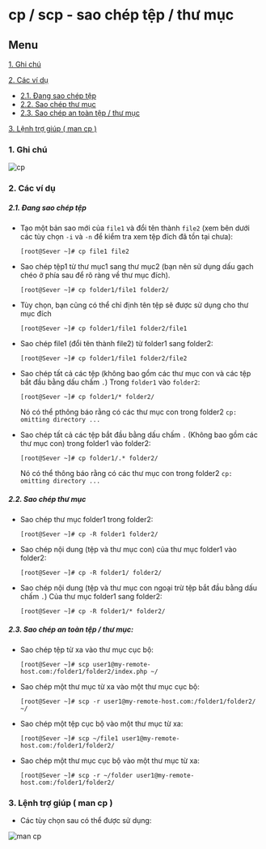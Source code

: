 ﻿# cp / scp - sao chép tệp / thư mục
## Menu
[1. Ghi chú](#GhiChu)

[2. Các ví dụ](#ViDu)
- [2.1. Đang sao chép tệp](#SaoChepTep)
- [2.2. Sao chép thư mục](#SaoChepThuMuc)
- [2.3. Sao chép an toàn tệp / thư mục](#SaoChepAnToan)

[3. Lệnh trợ giúp ( man cp )](#LenhTroGiup)

<a name="GhiChu"></a>
### 1. Ghi chú
![cp](https://user-images.githubusercontent.com/84270045/143012122-eb3034ec-7854-4e48-bd71-ebb14f9b4c5c.png)

<a name="ViDu"></a>
### 2. Các ví dụ

<a name="SaoChepTep"></a>
##### 2.1. Đang sao chép tệp
- Tạo một bản sao mới của `file1` và đổi tên thành `file2` (xem bên dưới các tùy chọn `-i` và `-n` để kiểm tra xem tệp đích đã tồn tại chưa):
    ```
    [root@Sever ~]# cp file1 file2
    ```

- Sao chép tệp1 từ thư mục1 sang thư mục2 (bạn nên sử dụng dấu gạch chéo ở phía sau để rõ ràng về thư mục đích).
    ```
    [root@Sever ~]# cp folder1/file1 folder2/
    ```
    
- Tùy chọn, bạn cũng có thể chỉ định tên tệp sẽ được sử dụng cho thư mục đích
    ```
    [root@Sever ~]# cp folder1/file1 folder2/file1
    ```
    
- Sao chép file1 (đổi tên thành file2) từ folder1 sang folder2:
     ```
    [root@Sever ~]# cp folder1/file1 folder2/file2
    ```
    
- Sao chép tất cả các tệp (không bao gồm các thư mục con và các tệp bắt đầu bằng dấu chấm `.`) Trong `folder1` vào `folder2`:
    ```
    [root@Sever ~]# cp folder1/* folder2/
    ```
    
    Nó có thể pthông báo rằng có các thư mục con trong folder2 `cp: omitting directory ...`
- Sao chép tất cả các tệp bắt đầu bằng dấu chấm `.` (Không bao gồm các thư mục con) trong folder1 vào folder2:
    ```
    [root@Sever ~]# cp folder1/.* folder2/
    ```
    Nó có thể thông báo rằng có các thư mục con trong folder2 `cp: omitting directory ...`


<a name="SaoChepThuMuc"></a>
##### 2.2. Sao chép thư mục
- Sao chép thư mục folder1 trong folder2:
    ```
    [root@Sever ~]# cp -R folder1 folder2/
    ```
    
- Sao chép nội dung (tệp và thư mục con) của thư mục folder1 vào folder2:
    ```
    [root@Sever ~]# cp -R folder1/ folder2/
    ```
    
- Sao chép nội dung (tệp và thư mục con ngoại trừ tệp bắt đầu bằng dấu chấm `.`) Của thư mục folder1 sang folder2:
    ```
    [root@Sever ~]# cp -R folder1/* folder2/
    ```

<a name="SaoChepAnToan"></a>
##### 2.3. Sao chép an toàn tệp / thư mục:
- Sao chép tệp từ xa vào thư mục cục bộ:
    ```
    [root@Sever ~]# scp user1@my-remote-host.com:/folder1/folder2/index.php ~/
    ```
    
- Sao chép một thư mục từ xa vào một thư mục cục bộ:
    ```
    [root@Sever ~]# scp -r user1@my-remote-host.com:/folder1/folder2/ ~/
    ```
    
- Sao chép một tệp cục bộ vào một thư mục từ xa:
    ```
    [root@Sever ~]# scp ~/file1 user1@my-remote-host.com:/folder1/folder2/
    ```
    
- Sao chép một thư mục cục bộ vào một thư mục từ xa:
    ```
    [root@Sever ~]# scp -r ~/folder user1@my-remote-host.com:/folder1/folder2/
    ```

<a name="LenhTroGiup"></a>
### 3. Lệnh trợ giúp ( man cp )
- Các tùy chọn sau có thể được sử dụng:

![man cp](https://user-images.githubusercontent.com/84270045/143018077-217aaab7-cd12-45ff-b008-089f506a8947.png)
    
    
